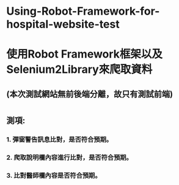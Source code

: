 # Using-Robot-Framework-for-hospital-website-test
# 使用Robot Framework框架以及Selenium2Library來爬取資料
## (本次測試網站無前後端分離，故只有測試前端)
#
#
## 測項:
### 1. 彈窗警告訊息比對，是否符合預期。
### 2. 爬取說明欄內容進行比對，是否符合預期。
### 3. 比對醫師欄內容是否符合預期。
